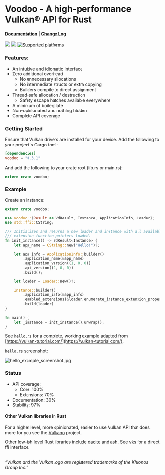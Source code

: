 Voodoo - A high-performance Vulkan® API for Rust
================================================

#### [Documentation](http://docs.rs/voodoo) | [Change Log](https://github.com/cogciprocate/voodoo/blob/master/RELEASES.md)

[![](http://meritbadge.herokuapp.com/voodoo)](https://crates.io/crates/voodoo) [![](https://docs.rs/voodoo/badge.svg)](https://docs.rs/voodoo)
[![Supported platforms](https://img.shields.io/badge/platform-windows%20%7C%20macos%20%7C%20linux%20%7C%20bsd-orange.svg)](https://en.wikipedia.org/wiki/Cross-platform)

### Features:

* An intuitive and idiomatic interface
* Zero additional overhead
  * No unnecessary allocations
  * No intermediate structs or extra copying
  * Builders compile to direct assignment
* Thread-safe allocation / destruction
  * Safety escape hatches available everywhere
* A minimum of boilerplate
* Non-opinionated and nothing hidden
* Complete API coverage

### Getting Started

Ensure that Vulkan drivers are installed for your device. Add the following to
your project's Cargo.toml:

```toml
[dependencies]
voodoo = "0.3.1"
```

And add the following to your crate root (lib.rs or main.rs):
```rust
extern crate voodoo;
```

### Example

Create an instance:

```rust
extern crate voodoo;

use voodoo::{Result as VdResult, Instance, ApplicationInfo, Loader};
use std::ffi::CString;

/// Initializes and returns a new loader and instance with all available
/// extension function pointers loaded.
fn init_instance() -> VdResult<Instance> {
    let app_name = CString::new("Hello!")?;

    let app_info = ApplicationInfo::builder()
        .application_name(&app_name)
        .application_version((1, 0, 0))
        .api_version((1, 0, 0))
        .build();

    let loader = Loader::new()?;

    Instance::builder()
        .application_info(&app_info)
        .enabled_extensions(&loader.enumerate_instance_extension_properties()?)
        .build(loader)
}

fn main() {
    let _instance = init_instance().unwrap();
}

```

See [`hello.rs`] for a complete, working example adapted from
[https://vulkan-tutorial.com/](https://vulkan-tutorial.com/).

[`hello.rs`] screenshot:

![hello_example_screenshot.jpg][hello_example_screenshot]

### Status

* API coverage:
  * Core: 100%
  * Extensions: 70%
* Documentation: 30%
* Stability: 97%

#### Other Vulkan libraries in Rust

For a higher level, more opinionated, easier to use Vulkan API that does more
for you see the [Vulkano] project.

Other low-ish level Rust libraries include [dacite] and [ash]. See [vks] for a
direct ffi interface.

[`hello.rs`]: https://github.com/cogciprocate/voodoo/blob/master/examples/hello.rs
[hello_example_screenshot]: https://github.com/cogciprocate/voodoo/blob/master/examples/hello_example_screenshot.jpg
[Vulkano]: https://github.com/vulkano-rs/vulkano
[dacite]: https://gitlab.com/dennis-hamester/dacite/tree/master/dacite
[vks]: https://gitlab.com/dennis-hamester/vks
[ash]: https://github.com/MaikKlein/ash

<br/>*“Vulkan and the Vulkan logo are registered trademarks of the Khronos Group Inc.”*